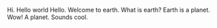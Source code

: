 Hi. Hello world
Hello. Welcome to earth.
What is earth?
Earth is a planet.
Wow! A planet. Sounds cool.
